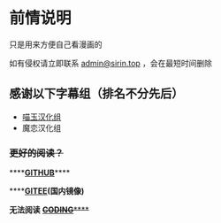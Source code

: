 # 前情说明

只是用来方便自己看漫画的

如有侵权请立即联系 admin@sirin.top ，会在最短时间删除

## 感谢以下字幕组（排名不分先后）

* [喵玉汉化组](http://nyasama.com/)
* 魔恋汉化组

### ~~更好的阅读？~~

\*\*\*\*[**GITHUB**](https://github.com/Rcrwrate/touhou/blob/master/SUMMARY.md)\*\*\*\*

\*\*\*\*[**GITEE**](https://gitee.com/Rcrwrate/touhou/blob/master/SUMMARY.md)**\(国内镜像\)**

**无法阅读** [~~**CODING**~~](https://sirin.coding.net/public/touhou/touhou/git/files)~~\*\*\*\*~~

